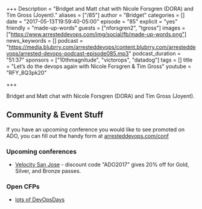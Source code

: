 +++
Description = "Bridget and Matt chat with Nicole Forsgren (DORA) and Tim Gross (Joyent)."
aliases = ["/85"]
author = "Bridget"
categories = []
date = "2017-05-13T19:59:40-05:00"
episode = "85"
explicit = "yes"
friendly = "made-up-words"
guests = ["nforsgren2", "tgross"]
images = ["https://www.arresteddevops.com/img/social/fb/made-up-words.png"]
news_keywords = []
podcast = "https://media.blubrry.com/arresteddevops/content.blubrry.com/arresteddevops/arrested-devops-podcast-episode085.mp3"
podcast_duration = "51:37"
sponsors = ["10thmagnitude", "victorops", "datadog"]
tags = []
title = "Let’s do the devops again with Nicole Forsgren & Tim Gross"
youtube = "RFY_8Q3pk20"

+++

Bridget and Matt chat with Nicole Forsgren (DORA) and Tim Gross (Joyent).


## Community & Event Stuff

If you have an upcoming conference you would like to see promoted on ADO, you can fill out the handy form at [arresteddevops.com/conf](https://arresteddevops.com/conf)

### Upcoming conferences

- [Velocity San Jose](https://conferences.oreilly.com/velocity/vl-ca) - discount code "ADO2017" gives 20% off for Gold, Silver, and Bronze passes.

### Open CFPs

* [lots of DevOpsDays](https://devopsdays.org/speaking)


